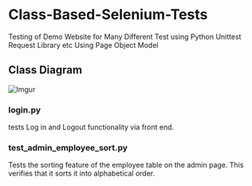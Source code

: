 # Class-Based-Selenium-Tests
Testing of Demo Website for Many Different Test using Python Unittest Request Library etc
Using Page Object Model
<h2>Class Diagram</h2>


![Imgur](https://i.imgur.com/ChbZhn7.png)

<h3>login.py</h3>

tests Log in and Logout functionality via front end.

<h3>test_admin_employee_sort.py</h3>

Tests the sorting feature of the employee table on the admin page. This verifies that it sorts it into alphabetical order.










